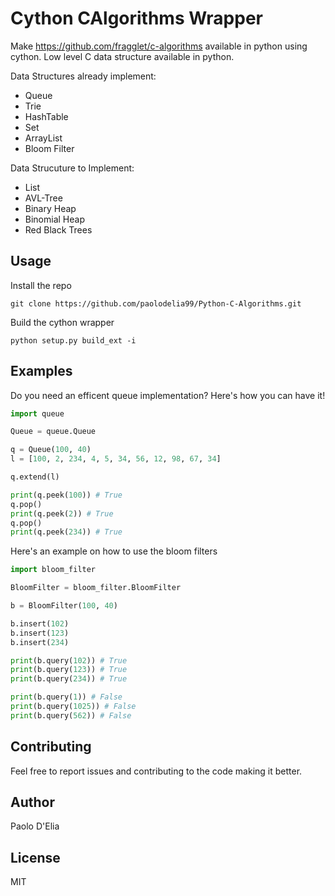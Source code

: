 # Cython CAlgorithms Wrapper

Make https://github.com/fragglet/c-algorithms available in python using cython. Low level C data structure available in python.

Data Structures already implement:
- Queue
- Trie
- HashTable
- Set 
- ArrayList
- Bloom Filter

Data Strucuture to Implement:
- List
- AVL-Tree
- Binary Heap
- Binomial Heap
- Red Black Trees

## Usage

Install the repo 

    git clone https://github.com/paolodelia99/Python-C-Algorithms.git
    
Build the cython wrapper

    python setup.py build_ext -i


## Examples


Do you need an efficent queue implementation? 
Here's how you can have it!

```python
import queue

Queue = queue.Queue

q = Queue(100, 40)
l = [100, 2, 234, 4, 5, 34, 56, 12, 98, 67, 34]

q.extend(l)

print(q.peek(100)) # True
q.pop()
print(q.peek(2)) # True
q.pop()
print(q.peek(234)) # True

```


Here's an example on how to use the bloom filters

```python
import bloom_filter 

BloomFilter = bloom_filter.BloomFilter

b = BloomFilter(100, 40)

b.insert(102)
b.insert(123)
b.insert(234)

print(b.query(102)) # True
print(b.query(123)) # True
print(b.query(234)) # True

print(b.query(1)) # False
print(b.query(1025)) # False
print(b.query(562)) # False

```

## Contributing

Feel free to report issues and contributing to the code making it better.

## Author

Paolo D'Elia 

## License

MIT